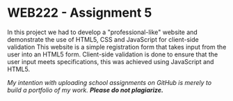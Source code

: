 # WEB222 - Assignment 5

In this project we had to develop a "professional-like" website and demonstrate the use of HTML5, CSS and JavaScript for client-side validation
This website is a simple registration form that takes input from the user into an HTML5 form.
Client-side validation is done to ensure that the user input meets specifications, this was achieved using JavaScript and HTML5.

*My intention with uploading school assignments on GitHub is merely to build a portfolio of my work.* **_Please do not plagiarize._**